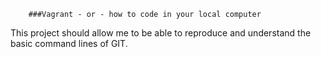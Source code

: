         ###Vagrant - or - how to code in your local computer

This project should allow me to be able to reproduce and understand the basic command lines of GIT.